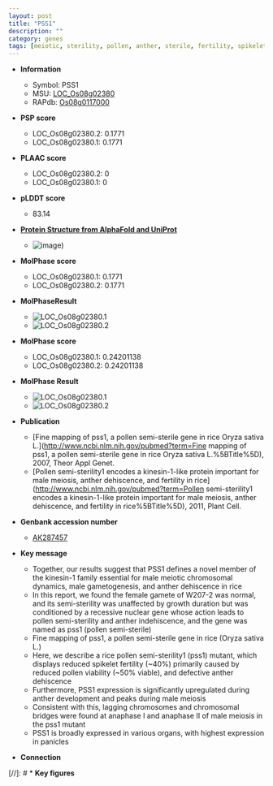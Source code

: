 ```yaml
---
layout: post
title: "PSS1"
description: ""
category: genes
tags: [meiotic, sterility, pollen, anther, sterile, fertility, spikelet, anther development, growth, meiosis, panicle]
---
```


* **Information**  
    + Symbol: PSS1  
    + MSU: [LOC_Os08g02380](http://rice.plantbiology.msu.edu/cgi-bin/ORF_infopage.cgi?orf=LOC_Os08g02380)  
    + RAPdb: [Os08g0117000](http://rapdb.dna.affrc.go.jp/viewer/gbrowse_details/irgsp1?name=Os08g0117000)  

* **PSP score**  
    + LOC_Os08g02380.2: 0.1771 
    + LOC_Os08g02380.1: 0.1771 

* **PLAAC score**  
    + LOC_Os08g02380.2: 0 
    + LOC_Os08g02380.1: 0 

* **pLDDT score**
    + 83.14

* **[Protein Structure from AlphaFold and UniProt](https://www.uniprot.org/uniprotkb/F9W301/entry#structure)**
    + ![image](https://ricepsp.github.io/images/E-O/AF-F9W301-F1.png))

* **MolPhase score**
    + LOC_Os08g02380.1: 0.1771
    + LOC_Os08g02380.2: 0.1771

* **MolPhaseResult**
    + ![LOC_Os08g02380.1](https://ricepsp.github.io/pictures/LOC_Os08g/LOC_Os08g02380.1.png)
    + ![LOC_Os08g02380.2](https://ricepsp.github.io/pictures/LOC_Os08g/LOC_Os08g02380.2.png)

* **MolPhase score**
    + LOC_Os08g02380.1: 0.24201138
    + LOC_Os08g02380.2: 0.24201138

* **MolPhase Result**
    + ![LOC_Os08g02380.1](https://304243504.github.io/Pictures/LOC_Os08g/LOC_Os08g02380.1.png)
    + ![LOC_Os08g02380.2](https://304243504.github.io/Pictures/LOC_Os08g/LOC_Os08g02380.2.png)

* **Publication**  
    + [Fine mapping of pss1, a pollen semi-sterile gene in rice Oryza sativa L.](http://www.ncbi.nlm.nih.gov/pubmed?term=Fine mapping of pss1, a pollen semi-sterile gene in rice Oryza sativa L.%5BTitle%5D), 2007, Theor Appl Genet.
    + [Pollen semi-sterility1 encodes a kinesin-1-like protein important for male meiosis, anther dehiscence, and fertility in rice](http://www.ncbi.nlm.nih.gov/pubmed?term=Pollen semi-sterility1 encodes a kinesin-1-like protein important for male meiosis, anther dehiscence, and fertility in rice%5BTitle%5D), 2011, Plant Cell.

* **Genbank accession number**  
    + [AK287457](http://www.ncbi.nlm.nih.gov/nuccore/AK287457)

* **Key message**  
    + Together, our results suggest that PSS1 defines a novel member of the kinesin-1 family essential for male meiotic chromosomal dynamics, male gametogenesis, and anther dehiscence in rice
    + In this report, we found the female gamete of W207-2 was normal, and its semi-sterility was unaffected by growth duration but was conditioned by a recessive nuclear gene whose action leads to pollen semi-sterility and anther indehiscence, and the gene was named as pss1 (pollen semi-sterile)
    + Fine mapping of pss1, a pollen semi-sterile gene in rice (Oryza sativa L.)
    + Here, we describe a rice pollen semi-sterility1 (pss1) mutant, which displays reduced spikelet fertility (~40%) primarily caused by reduced pollen viability (~50% viable), and defective anther dehiscence
    + Furthermore, PSS1 expression is significantly upregulated during anther development and peaks during male meiosis
    + Consistent with this, lagging chromosomes and chromosomal bridges were found at anaphase I and anaphase II of male meiosis in the pss1 mutant
    + PSS1 is broadly expressed in various organs, with highest expression in panicles

* **Connection**  

[//]: # * **Key figures**  


